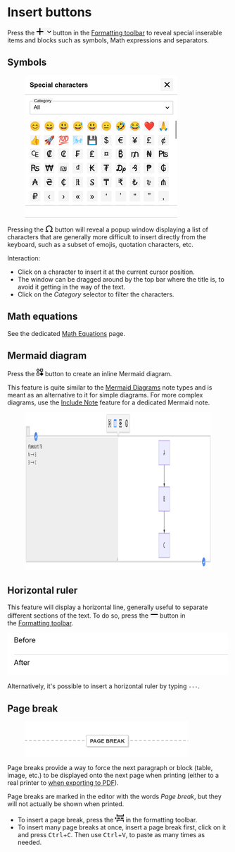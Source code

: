 # Insert buttons
Press the <img src="4_Insert buttons_image.png" width="34" height="16"> button in the <a class="reference-link" href="Formatting%20toolbar.md">Formatting toolbar</a> to reveal special inserable items and blocks such as symbols, Math expressions and separators.

## Symbols

<figure class="image image-style-align-right"><img style="aspect-ratio:346/322;" src="1_Insert buttons_image.png" width="346" height="322"></figure>

Pressing the <img src="7_Insert buttons_image.png" width="18" height="15"> button will reveal a popup window displaying a list of characters that are generally more difficult to insert directly from the keyboard, such as a subset of emojis, quotation characters, etc.

Interaction:

*   Click on a character to insert it at the current cursor position.
*   The window can be dragged around by the top bar where the title is, to avoid it getting in the way of the text.
*   Click on the _Category_ selector to filter the characters.

## Math equations

See the dedicated <a class="reference-link" href="Math%20Equations.md">Math Equations</a> page.

## Mermaid diagram

Press the <img src="2_Insert buttons_image.png" width="16" height="17"> button to create an inline Mermaid diagram.

This feature is quite similar to the <a class="reference-link" href="../Mermaid%20Diagrams.md">Mermaid Diagrams</a> note types and is meant as an alternative to it for simple diagrams. For more complex diagrams, use the <a class="reference-link" href="Include%20Note.md">Include Note</a> feature for a dedicated Mermaid note.

<figure class="image"><img style="aspect-ratio:1174/358;" src="6_Insert buttons_image.png" width="1174" height="358"></figure>

## Horizontal ruler

This feature will display a horizontal line, generally useful to separate different sections of the text. To do so, press the <img src="5_Insert buttons_image.png" width="18" height="16"> button in the <a class="reference-link" href="Formatting%20toolbar.md">Formatting toolbar</a>.

<img src="3_Insert buttons_image.png" width="502" height="95">

Alternatively, it's possible to insert a horizontal ruler by typing `---`.

## Page break

<figure class="image image-style-align-right"><img style="aspect-ratio:371/79;" src="8_Insert buttons_image.png" width="371" height="79"></figure>

Page breaks provide a way to force the next paragraph or block (table, image, etc.) to be displayed onto the next page when printing (either to a real printer to [when exporting to PDF](../../Basic%20Concepts%20and%20Features/Notes/Export%20as%20PDF.md)).

Page breaks are marked in the editor with the words _Page break_, but they will not actually be shown when printed.

*   To insert a page break, press the <img src="Insert buttons_image.png" width="20" height="19"> in the formatting toolbar.
*   To insert many page breaks at once, insert a page break first, click on it and press <kbd>Ctrl</kbd>+<kbd>C</kbd>. Then use <kbd>Ctrl</kbd>+<kbd>V</kbd>, to paste as many times as needed.
